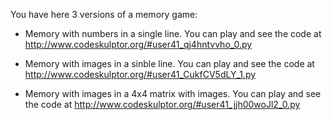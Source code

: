 You have here 3 versions of a memory game: 

- Memory with numbers in a single line. You can play and see the code at http://www.codeskulptor.org/#user41_qj4hntvvho_0.py

- Memory with images in a sinble line. You can play and see the code at http://www.codeskulptor.org/#user41_CukfCV5dLY_1.py

- Memory with images in a 4x4 matrix with images. You can play and see the code at http://www.codeskulptor.org/#user41_jjh00woJl2_0.py